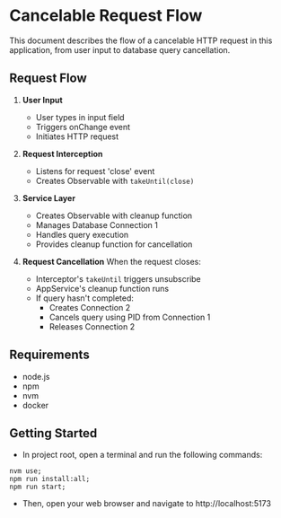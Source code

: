 # Cancelable Request Flow

This document describes the flow of a cancelable HTTP request in this application, from user input to database query cancellation.

## Request Flow

1. **User Input**

   - User types in input field
   - Triggers onChange event
   - Initiates HTTP request

2. **Request Interception**

   - Listens for request 'close' event
   - Creates Observable with `takeUntil(close)`

3. **Service Layer**

   - Creates Observable with cleanup function
   - Manages Database Connection 1
   - Handles query execution
   - Provides cleanup function for cancellation

4. **Request Cancellation**
   When the request closes:
   - Interceptor's `takeUntil` triggers unsubscribe
   - AppService's cleanup function runs
   - If query hasn't completed:
     - Creates Connection 2
     - Cancels query using PID from Connection 1
     - Releases Connection 2

## Requirements

- node.js
- npm
- nvm
- docker

## Getting Started

- In project root, open a terminal and run the following commands:

```
nvm use;
npm run install:all;
npm run start;
```

- Then, open your web browser and navigate to http://localhost:5173
